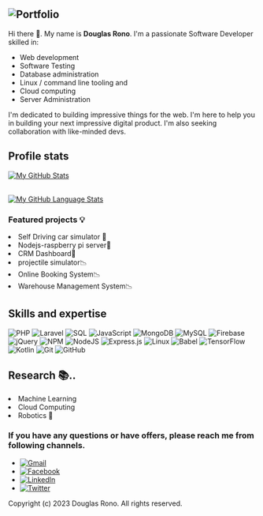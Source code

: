## ![Portfolio](https://img.shields.io/badge/Portfolio-%23000000.svg?style=for-the-badge&logo=firefox&logoColor=#FF7139)
<p>Hi there 👋. My name is <b>Douglas Rono</b>. I'm a passionate 
Software Developer skilled in:
</p>
<ul>
<li>Web development</li>
<li>Software Testing</li>
<li>Database administration </li>
<li>Linux / command line tooling and</li>
<li>Cloud computing </li>
 <li>Server Administration</li>
</ul>

 I'm dedicated to building impressive
things for the web. I'm here to help you in building your
next impressive digital product. I'm also seeking collaboration with like-minded devs.

## Profile stats

[![My GitHub Stats](https://github-readme-stats.vercel.app/api/?username=douglasrono&count_private=true&theme=tokyonight&showicons=true)]()

<br>  [![My GitHub Language Stats](https://github-readme-stats.vercel.app/api/top-langs/?username=douglasrono&langs_count=15&theme=tokyonight)]()

<h3> Featured projects 💡</h3>
 <li>Self Driving car simulator 🚙</li>
 <li> Nodejs-raspberry pi server📱</li>
 <li>CRM Dashboard🧭</li>
 <li> projectile simulator📉</li>
 <li> Online Booking System📉</li>
 <li> Warehouse Management System📉</li>

## Skills and expertise
![PHP](https://img.shields.io/badge/php-%2320232a.svg?style=for-the-badge&logo=php&logoColor=%2361DAFB)
![Laravel](https://img.shields.io/badge/laravel-%231572B6.svg?style=for-the-badge&logo=laravel&logoColor=white)
![SQL](https://img.shields.io/badge/sql-%23E34F26.svg?style=for-the-badge&logo=sql&logoColor=white)
![JavaScript](https://img.shields.io/badge/javascript-%23323330.svg?style=for-the-badge&logo=javascript&logoColor=%23F7DF1E)
![MongoDB](https://img.shields.io/badge/MongoDB-%234ea94b.svg?style=for-the-badge&logo=mongodb&logoColor=white)
![MySQL](https://img.shields.io/badge/mysql-%2300f.svg?style=for-the-badge&logo=mysql&logoColor=white)
![Firebase](https://img.shields.io/badge/Firebase-039BE5?style=for-the-badge&logo=Firebase&logoColor=white)
![jQuery](https://img.shields.io/badge/jquery-%230769AD.svg?style=for-the-badge&logo=jquery&logoColor=white)
![NPM](https://img.shields.io/badge/NPM-%23000000.svg?style=for-the-badge&logo=npm&logoColor=white)
![NodeJS](https://img.shields.io/badge/node.js-6DA55F?style=for-the-badge&logo=node.js&logoColor=white)
![Express.js](https://img.shields.io/badge/express.js-%23404d59.svg?style=for-the-badge&logo=express&logoColor=%2361DAFB)
![Linux](https://img.shields.io/badge/Linux-FCC624?style=for-the-badge&logo=linux&logoColor=black)
![Babel](https://img.shields.io/badge/Babel-F9DC3e?style=for-the-badge&logo=babel&logoColor=black)
![TensorFlow](https://img.shields.io/badge/TensorFlow-%23FF6F00.svg?style=for-the-badge&logo=TensorFlow&logoColor=white)
![Kotlin](https://img.shields.io/badge/kotlin-%237F52FF.svg?style=for-the-badge&logo=kotlin&logoColor=white)
![Git](https://img.shields.io/badge/git-%23F05033.svg?style=for-the-badge&logo=git&logoColor=white)
![GitHub](https://img.shields.io/badge/github-%23121011.svg?style=for-the-badge&logo=github&logoColor=white)
## Research 📚..
<li> Machine Learning  </li>
<li> Cloud Computing </li>
<li> Robotics 🦾</li>

### If you have any questions or have offers, please reach me from following channels.
- [![Gmail](https://img.shields.io/badge/Gmail-D14836?style=for-the-badge&logo=gmail&logoColor=white)](mailto:douglasronno@gmail.com)
- [![Facebook](https://img.shields.io/badge/Twitter-%231877F2.svg?style=for-the-badge&logo=Twitter&logoColor=white)](https://twitter.com/itsdaglas)
- [![LinkedIn](https://img.shields.io/badge/linkedin-%230077B5.svg?style=for-the-badge&logo=linkedin&logoColor=white)](https://linkedin.com/in/douglas-kiprono-ke)
- [![Twitter](https://img.shields.io/badge/Facebook-%231DA1F2.svg?style=for-the-badge&logo=Facebook&logoColor=white)](https://www.facebook.com/douglas.ronno)

Copyright (c) 2023 Douglas Rono. All rights reserved.
